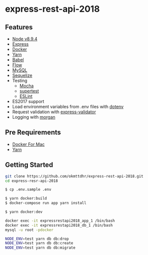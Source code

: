 
# express-rest-api-2018

## Features

- [Node v8.9.4](https://nodejs.org/en/)
- [Express](http://expressjs.com/)
- [Docker](https://www.docker.com/)
- [Yarn](https://yarnpkg.com/en/)
- [Babel](https://babeljs.io/)
- [Flow](https://flow.org/)
- [MySQL](https://www.mysql.com/)
- [Sequelize](http://docs.sequelizejs.com/)
- Testing
  - [Mocha](https://mochajs.org/)
  - [supertest](https://github.com/visionmedia/supertest)
  - [ESLint](https://eslint.org/)
- ES2017 support
- Load environment variables from .env files with [dotenv](https://github.com/motdotla/dotenv)
- Request validation with [express-validator](https://github.com/express-validator/express-validator)
- Logging with [morgan](https://github.com/expressjs/morgan)

## Pre Requirements

- [Docker For Mac](https://www.docker.com/docker-mac)
- [Yarn](https://yarnpkg.com/en/)

## Getting Started

```bash
git clone https://github.com/okmttdhr/express-rest-api-2018.git
cd express-resr-api-2018
```

```bash
$ cp .env.sample .env
```

```bash
$ yarn docker:build
$ docker-compose run app yarn install
```

```bash
$ yarn docker:dev
```

```sh
docker exec -it expressrestapi2018_app_1 /bin/bash
docker exec -it expressrestapi2018_db_1 /bin/bash
mysql -u root -pdocker

NODE_ENV=test yarn db db:drop
NODE_ENV=test yarn db db:create
NODE_ENV=test yarn db db:migrate
```
